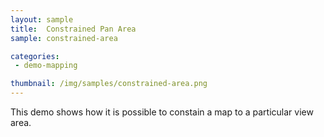 ```yaml
---
layout: sample
title:  Constrained Pan Area
sample: constrained-area

categories:
 - demo-mapping

thumbnail: /img/samples/constrained-area.png
---
```


This demo shows how it is possible to constain a map to a particular view area.